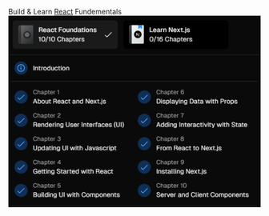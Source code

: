 
<span> Build & Learn <a href="https://nextjs.org/learn/react-foundations">
React</a> Fundementals</span> 
![list of chapters to complete React Foundations course](image-1.png)
